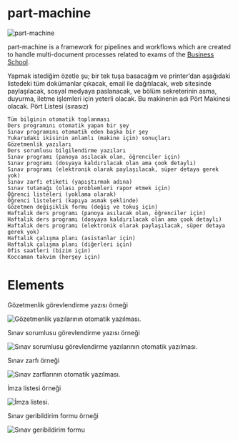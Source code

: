 # part-machine

![part-machine](https://scontent.fsaw1-4.fna.fbcdn.net/v/t1.0-9/23517631_148510612569669_8005680076239822144_n.jpg?oh=6779d39b947236340e65f40e4c997486&oe=5A91B1AF "Part")

part-machine is a framework for pipelines and workflows which are created to handle multi-document processes related to exams of the [Business School](http://isletme.ybu.edu.tr).

Yapmak istediğim özetle şu; bir tek tuşa basacağım ve printer’dan aşağıdaki listedeki tüm dokümanlar çıkacak, email ile dağıtılacak, web sitesinde paylaşılacak, sosyal medyaya paslanacak, ve bölüm sekreterinin asma, duyurma, iletme işlemleri için yeterli olacak. Bu makinenin adı Pört Makinesi olacak.
Pört Listesi (sırasız)

    Tüm bilginin otomatik toplanması
    Ders programını otomatik yapan bir şey
    Sınav programını otomatik eden başka bir şey
    Yukarıdaki ikisinin anlamlı (makine için) sonuçları
    Gözetmenlik yazıları
    Ders sorumlusu bilgilendirme yazıları
    Sınav programı (panoya asılacak olan, öğrenciler için)
    Sınav programı (dosyaya kaldırılacak olan ama çook detaylı)
    Sınav programı (elektronik olarak paylaşılacak, süper detaya gerek yok)
    Sınav zarfı etiketi (yapıştırmak adına)
    Sınav tutanağı (olası problemleri rapor etmek için)
    Öğrenci listeleri (yoklama olarak)
    Öğrenci listeleri (kapıya asmak şeklinde)
    Gözetmen değişiklik formu (değiş ve tokuş için)
    Haftalık ders programı (panoya asılacak olan, öğrenciler için)
    Haftalık ders programı (dosyaya kaldırılacak olan ama çook detaylı)
    Haftalık ders programı (elektronik olarak paylaşılacak, süper detaya gerek yok)
    Haftalık çalışma planı (asistanlar için)
    Haftalık çalışma planı (diğerleri için)
    Ofis saatleri (bizim için)
    Koccaman takvim (herşey için)

# Elements

Gözetmenlik görevlendirme yazısı örneği

![Gözetmenlik yazılarının otomatik yazılması.](https://github.com/hkilter/part-machine/blob/master/Screen_Shot_2017-11-19_at_11_46_43s.png?raw=true)

Sınav sorumlusu görevlendirme yazısı örneği

![Sınav sorumlusu görevlendirme yazılarının otomatik yazılması.](https://github.com/hkilter/part-machine/blob/master/Screen_Shot_2017-11-19_at_23_25_07s.png?raw=true)

Sınav zarfı örneği

![Sınav zarflarının otomatik yazılması.](https://github.com/hkilter/part-machine/blob/master/Screen_Shot_2017-11-19_at_11_49_31s.png?raw=true)

İmza listesi örneği

![İmza listesi.](https://github.com/hkilter/part-machine/blob/master/Screen%20Shot%202017-11-19%20at%2021.43.39.png?raw=true)

Sınav geribildirim formu örneği

![Sınav geribildirim formu](https://github.com/hkilter/part-machine/blob/master/Screen_Shot_2017-11-19_at_22_12_00s.png?raw=true)